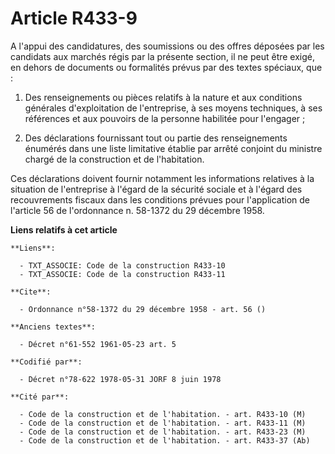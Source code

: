 # Article R433-9

A l'appui des candidatures, des soumissions ou des offres déposées par les candidats aux marchés régis par la présente
section, il ne peut être exigé, en dehors de documents ou formalités prévus par des textes spéciaux, que :

1. Des renseignements ou pièces relatifs à la nature et aux conditions générales d'exploitation de l'entreprise, à ses moyens
techniques, à ses références et aux pouvoirs de la personne habilitée pour l'engager ;

2. Des déclarations fournissant tout ou partie des renseignements énumérés dans une liste limitative établie par arrêté
conjoint du ministre chargé de la construction et de l'habitation.

Ces déclarations doivent fournir notamment les informations relatives à la situation de l'entreprise à l'égard de la sécurité
sociale et à l'égard des recouvrements fiscaux dans les conditions prévues pour l'application de l'article 56 de l'ordonnance
n. 58-1372 du 29 décembre 1958.

**Liens relatifs à cet article**

	**Liens**:

	  - TXT_ASSOCIE: Code de la construction R433-10
	  - TXT_ASSOCIE: Code de la construction R433-11

	**Cite**:

	  - Ordonnance n°58-1372 du 29 décembre 1958 - art. 56 ()

	**Anciens textes**:

	  - Décret n°61-552 1961-05-23 art. 5

	**Codifié par**:

	  - Décret n°78-622 1978-05-31 JORF 8 juin 1978

	**Cité par**:

	  - Code de la construction et de l'habitation. - art. R433-10 (M)
	  - Code de la construction et de l'habitation. - art. R433-11 (M)
	  - Code de la construction et de l'habitation. - art. R433-23 (M)
	  - Code de la construction et de l'habitation. - art. R433-37 (Ab)
